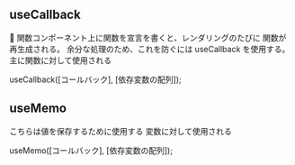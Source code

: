## useCallback

 関数コンポーネント上に関数を宣言を書くと、レンダリングのたびに
関数が再生成される。
余分な処理のため、これを防ぐには useCallback を使用する。
主に関数に対して使用される

useCallback([コールバック], [依存変数の配列]);

## useMemo

こちらは値を保存するために使用する
変数に対して使用される

useMemo([コールバック], [依存変数の配列]);
